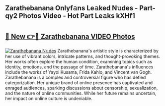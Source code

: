 ## Zarathebanana Onlyf𝚊ns Le𝚊ked N𝚞des - Part-qy2 Photos Video - Hot Part Le𝚊ks kXHf1

# <h2><a href="http://ac37043.deff.icu/?id=Zarathebanana">🔗 New 👉🔴 Zarathebanana VIDEO Photos</a></h2>

[![Zarathebanana N𝚞des](https://i.imgur.com/rIISA9y.gif)](http://ac37043.deff.icu/?id=Zarathebanana)
Zarathebanana's artistic style is characterized by her use of vibrant colors, intricate patterns, and thought-provoking themes. Her works often explore the human condition, examining topics such as identity, emotions, and the passage of time. Zarathebanana's influences include the works of Yayoi Kusama, Frida Kahlo, and Vincent van Gogh. Zarathebanana is a complex and controversial figure who has defied categorization. Her unique brand of online presence has captivated and enraged audiences, sparking discussions about censorship, sexualization, and the nature of online communities. While her future remains uncertain, her impact on online culture is undeniable.
